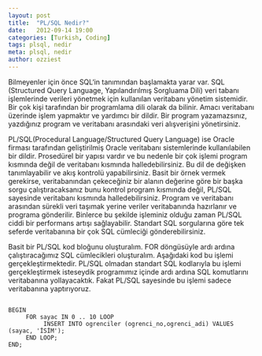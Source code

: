 ```yaml
---
layout: post
title:  "PL/SQL Nedir?"
date:   2012-09-14 19:00
categories: [Turkish, Coding]
tags: plsql, nedir
meta: plsql, nedir
author: ozziest
---
```


Bilmeyenler için önce SQL‘in tanımından başlamakta yarar var. SQL (Structured Query Language, Yapılandırılmış Sorgluama Dili) veri tabanı işlemlerinde verileri yönetmek için kullanılan veritabanı yönetim sistemidir. Bir çok kişi tarafından bir programlama dili olarak da bilinir. Amacı veritabanı üzerinde işlem yapmaktır ve yardımcı bir dildir. Bir program yazamazsınız, yazdığınız program ve veritabanı arasındaki veri alışverişini yönetirsiniz.

PL/SQL(Procedural Language/Structured Query Language) ise Oracle firması tarafından geliştirilmiş Oracle veritabanı sistemlerinde kullanılabilen bir dildir. Prosedürel bir yapısı vardır ve bu nedenle bir çok işlemi program kısmında değil de veritabanı kısmında halledebilirsiniz. Bu dil de değişken tanımlayabilir ve akış kontrolü yapabilirsiniz. Basit bir örnek vermek gerekirse, veritabanından çekeceğiniz bir alanın değerine göre bir başka sorgu çalıştıracaksanız bunu kontrol program kısmında değil, PL/SQL sayesinde veritabanı kısmında halledebilirsiniz. Program ve veritabanı arasından sürekli veri taşımak yerine veriler veritabanında hazırlanır ve programa gönderilir. Binlerce bu şekilde işleminiz olduğu zaman PL/SQL ciddi bir performans artışı sağlayabilir. Standart SQL sorgularına göre tek seferde veritabanına bir çok SQL cümleciği gönderebilirsiniz.

Basit bir PL/SQL kod bloğunu oluşturalım. FOR döngüsüyle ardı ardına çalıştıracağımız SQL cümlecikleri oluşturalım. Aşağıdaki kod bu işlemi gerçekleştirmektedir. PL/SQL olmadan standart SQL kodlarıyla bu işlemi gerçekleştirmek isteseydik programımız içinde ardı ardına SQL komutlarını veritabanına yollayacaktık. Fakat PL/SQL sayesinde bu işlemi sadece veritabanına yaptırıyoruz.

<pre><code class="language-sql">
BEGIN
     FOR sayac IN 0 .. 10 LOOP
          INSERT INTO ogrenciler (ogrenci_no,ogrenci_adi) VALUES (sayac, 'İSİM');
     END LOOP;
END;
</code></pre>